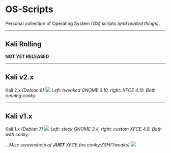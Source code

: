 # OS-Scripts #

Personal collection of Operating System (OS) scripts _(and related things)_.

- - -

## Kali Rolling

**NOT YET RELEASED**

- - -

## Kali v2.x

Kali 2.x _(Debian 8)_
![](https://i.imgur.com/oJxBQNy.png)
_Left: tweaked GNOME 3.10, right: XFCE 4.10. Both running conky._

- - -

## Kali v1.x

Kali 1.x _(Debian 7)_
![](https://i.imgur.com/8D69XMO.png)
_Left: stock GNOME 3.4, right: custom XFCE 4.8. Both with conky._

_...Misc screenshots of **JUST** XFCE (no conky/ZSH/Tweaks)_
![](https://i.imgur.com/P2Oj28f.png)
